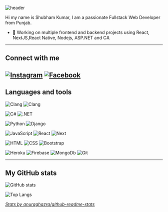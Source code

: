 <!-- markdownlint-disable-next-line MD041 -->

![header](https://capsule-render.vercel.app/api?type=waving&color=auto&text=Hello%20World!&fontSize=40&fontColor=ffffff)

Hi my name is Shubham Kumar, I am a passionate Fullstack Web Developer from Punjab.

- 🔭 Working on multiple frontend and backend projects using React, NextJS,React Native, Nodejs, ASP.NET and C#.

---

## Connect with me

 [![Instagram][instagram_img]][instagram] 
 [![Facebook][facebook_img]][facebook]
---

## Languages and tools

![Clang][c_img] ![Clang][C2_img]

![C#] ![.NET]

![Python][python_img] ![Django][django_img]

![JavaScript][javascript_img] ![React][react_img] ![Next][next_img]

![HTML][html_img] ![CSS][css_img] ![Bootstrap][bootstrap_img]

![Heroku][heroku_img] ![Firebase][firebase_img] ![MongoDb][mongodb_img] ![Git][git_img]


---

## My GitHub stats

![GitHub stats][github_stats]

![Top Langs][top_langs_img]

[_Stats by anuraghazra/github-readme-stats_](https://github.com/anuraghazra/github-readme-stats)

<!-- references -->

[instagram]: https://www.instagram.com/rajputvaliant/ "Instagram"
[facebook]: https://www.facebook.com/Huntershikaaribro "facebook"

<!-- img references -->
[facebook_img]: https://img.shields.io/badge/Facebook-1877F2?style=for-the-badge&logo=facebook&logoColor=white "facebook"
[next_img]:https://img.shields.io/badge/next.js-white?style=for-the-badge&logo=nextdotjs&logoColor=black "nextImg"
[firebase_img]: https://img.shields.io/badge/firebase-white?style=for-the-badge&logo=firebase&logoColor=black "firebase"
[c_img]: 	https://img.shields.io/badge/C-white?style=for-the-badge&logo=c&logoColor=blue "clang"
[C2_img]: https://img.shields.io/badge/C%2B%2B-white?style=for-the-badge&logo=c%2B%2B&logoColor=blue "Clang"
[instagram_img]: https://img.shields.io/badge/-Instagram-E1306C?style=for-the-badge&logo=instagram&logoColor=ffffff "Instagram"
[python_img]: https://img.shields.io/badge/-python-ffffff?style=for-the-badge&logo=python "Python"
[django_img]: https://img.shields.io/badge/-django-ffffff?style=for-the-badge&logo=django&logoColor=50BE95 "Django"
[javascript_img]: https://img.shields.io/badge/-javascript-ffffff?style=for-the-badge&logo=javascript "JavaScript"
[react_img]: https://img.shields.io/badge/-React-ffffff?style=for-the-badge&logo=react "React"
[html_img]: https://img.shields.io/badge/-html-ffffff?style=for-the-badge&logo=html5 "HTML"
[css_img]: https://img.shields.io/badge/-css-ffffff?style=for-the-badge&logo=css3&logoColor=264DE4 "CSS"
[bootstrap_img]: https://img.shields.io/badge/-bootstrap-ffffff?style=for-the-badge&logo=bootstrap "Bootstrap"
[heroku_img]: https://img.shields.io/badge/-heroku-ffffff?style=for-the-badge&logo=heroku&logoColor=79589F "Heroku"
[mongodb_img]: https://img.shields.io/badge/MongoDB-ffffff?style=for-the-badge&logo=mongodb&logoColor=green "Mongodb"
[git_img]: https://img.shields.io/badge/-git-ffffff?style=for-the-badge&logo=git "Git"
[github_stats]: https://github-readme-stats.vercel.app/api?username=Thakur-Sahab-4-5-2000&icons=true&hide_border=true&include_all_commits=true&count_private=true&theme=radical "jmschp GitHub Stats"
[top_langs_img]: https://github-readme-stats.vercel.app/api/top-langs/?username=Thakur-Sahab-4-5-2000&layout=compact&langs_count=8&hide_border=true&theme=radical "jmschp Top Lang"
[C#]:https://img.shields.io/badge/Csharp-white?style=for-the-badge&logo=c#&logoColor=blue "csharp"
[.NET]:https://img.shields.io/badge/dotnet-white?style=for-the-badge&logo=dotnet&logoColor=blue "dotnet"
